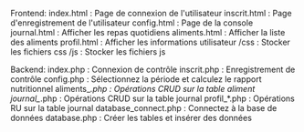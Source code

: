 Frontend: 
    index.html : Page de connexion de l'utilisateur 
    inscrit.html : Page d'enregistrement de l'utilisateur 
    config.html : Page de la console
    journal.html : Afficher les repas quotidiens 
    aliments.html : Afficher la liste des aliments 
    profil.html : Afficher les informations utilisateur 
    /css : Stocker les fichiers css 
    /js : Stocker les fichiers js 

Backend: 
    index.php : Connexion de contrôle 
    inscrit.php : Enregistrement de contrôle 
    config.php : Sélectionnez la période et calculez le rapport nutritionnel 
    aliments_*.php : Opérations CRUD sur la table aliment 
    journal_*.php : Opérations CRUD sur la table journal 
    profil_*.php : Opérations RU sur la table journal
    database_connect.php : Connectez à la base de données
    database.php : Créer les tables et insérer des données 